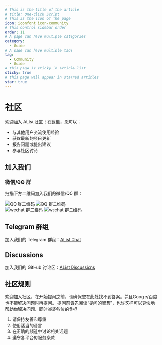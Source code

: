```yaml
---
# This is the title of the article
# title: One-click Script
# This is the icon of the page
icon: iconfont icon-community
# This control sidebar order
order: 11
# A page can have multiple categories
category:
  - Guide
# A page can have multiple tags
tag:
  - Community
  - Guide
# this page is sticky in article list
sticky: true
# this page will appear in starred articles
star: true
---
```


# 社区

欢迎加入 AList 社区！在这里，您可以：

- 与其他用户交流使用经验
- 获取最新的项目更新
- 报告问题或提出建议
- 参与社区讨论

## 加入我们

### 微信/QQ 群

扫描下方二维码加入我们的微信/QQ 群：

<div class="qr-img-row">
  <img src="/img/ss/qq%20group01.pic.jpg" alt="QQ 群二维码" class="qr-img" />
  <img src="/img/ss/qq%20group02.pic.jpg" alt="QQ 群二维码" class="qr-img" />
</div>
<div class="qr-img-row">
  <img src='https://oss.hutool.cn/hutool/kefu/WechatIMG703.jpg?Content-Disposition=attachment%3B%20filename%3D%22kefu%2FWechatIMG703.jpg%22&X-Amz-Algorithm=AWS4-HMAC-SHA256&X-Amz-Credential=admin%2F20250527%2F%2Fs3%2Faws4_request&X-Amz-Date=20250527T032031Z&X-Amz-Expires=432000&X-Amz-SignedHeaders=host&X-Amz-Signature=cc84cea6ff2b3526997ed3219dbdfa941bbfff9770c9be75ed4329a263b07034' alt="wechat 群二维码" class="qr-img" />
  <img src='https://oss.hutool.cn/hutool/kefu/WechatIMG702.jpg?Content-Disposition=attachment%3B%20filename%3D%22kefu%2FWechatIMG702.jpg%22&X-Amz-Algorithm=AWS4-HMAC-SHA256&X-Amz-Credential=admin%2F20250527%2F%2Fs3%2Faws4_request&X-Amz-Date=20250527T032016Z&X-Amz-Expires=432000&X-Amz-SignedHeaders=host&X-Amz-Signature=7d2db16ac3998a8393f1a7c074aac9505f854070be1dd3dd3158fdd580ee79fc' alt="wechat 群二维码" class="qr-img" />
</div>

## Telegram 群组

加入我们的 Telegram 群组：[AList Chat](https://t.me/alist_chat)

## Discussions​

加入我们的 GitHub 讨论区：[AList Discussions](https://github.com/alist-org/alist/discussions)

## 社区规则

欢迎加入社区，在开始提问之前，请确保您在此处找不到答案。并且Google/百度也不能解决问题时再提问。 提问前请先阅读“提问的智慧”，也许这样可以更快地帮助你解决问题。同时减轻各位的负担

1. 请保持友善和尊重
2. 使用适当的语言
3. 在正确的频道中讨论相关话题
4. 遵守各平台的服务条款


